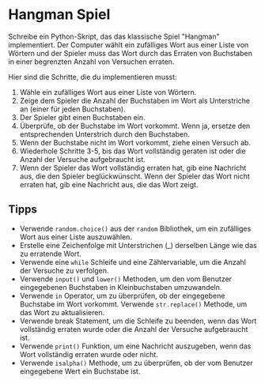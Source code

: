 # Hangman Spiel

Schreibe ein Python-Skript, das das klassische Spiel "Hangman" implementiert.
Der Computer wählt ein zufälliges Wort aus einer Liste von Wörtern und der
Spieler muss das Wort durch das Erraten von Buchstaben in einer begrenzten Anzahl von Versuchen erraten.

Hier sind die Schritte, die du implementieren musst:

1. Wähle ein zufälliges Wort aus einer Liste von Wörtern.
1. Zeige dem Spieler die Anzahl der Buchstaben im Wort als Unterstriche an (einer für jeden Buchstaben).
1. Der Spieler gibt einen Buchstaben ein.
1. Überprüfe, ob der Buchstabe im Wort vorkommt. Wenn ja, ersetze den entsprechenden Unterstrich durch den Buchstaben.
1. Wenn der Buchstabe nicht im Wort vorkommt, ziehe einen Versuch ab.
1. Wiederhole Schritte 3-5, bis das Wort vollständig geraten ist oder die Anzahl der Versuche aufgebraucht ist.
1. Wenn der Spieler das Wort vollständig erraten hat, gib eine Nachricht aus, die den Spieler beglückwünscht. Wenn der Spieler das Wort nicht erraten hat, gib eine Nachricht aus, die das Wort zeigt.

## Tipps

- Verwende `random.choice()` aus der `random` Bibliothek, um ein zufälliges Wort aus einer Liste auszuwählen.
- Erstelle eine Zeichenfolge mit Unterstrichen (\_) derselben Länge wie das zu erratende Wort.
- Verwende eine `while` Schleife und eine Zählervariable, um die Anzahl der Versuche zu verfolgen.
- Verwende `input()` und `lower()` Methoden, um den vom Benutzer eingegebenen Buchstaben in Kleinbuchstaben umzuwandeln.
- Verwende `in` Operator, um zu überprüfen, ob der eingegebene Buchstabe im Wort vorkommt. Verwende `str.replace()` Methode, um das Wort zu aktualisieren.
- Verwende break Statement, um die Schleife zu beenden, wenn das Wort vollständig erraten wurde oder die Anzahl der Versuche aufgebraucht ist.
- Verwende `print()` Funktion, um eine Nachricht auszugeben, wenn das Wort vollständig erraten wurde oder nicht.
- Verwende `isalpha()` Methode, um zu überprüfen, ob der vom Benutzer eingegebene Wert ein Buchstabe ist.
